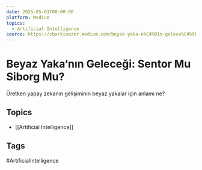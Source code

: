 ```yaml
---
date: 2025-05-01T00:00:00
platform: Medium
topics:
  - Artificial Intelligence
source: https://cbarkinozer.medium.com/beyaz-yaka-n%C4%B1n-gelece%C4%9Fi-sentor-mu-siborg-mu-3953a3654990
---
```

# Beyaz Yaka‘nın Geleceği: Sentor Mu Siborg Mu?

Üretken yapay zekanın gelişiminin beyaz yakalar için anlamı ne?

## Topics
- [[Artificial Intelligence]]

## Tags
#ArtificialIntelligence